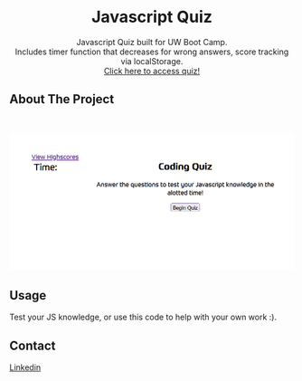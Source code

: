 <a name="readme-top"></a>

<br />

<h1 align="center">Javascript Quiz</h1>

  <p align="center">
    Javascript Quiz built for UW Boot Camp.
    <br />
    Includes timer function that decreases for wrong answers, score tracking via localStorage.
    <br />
    <a href="https://shiver750.github.io/Coding-Quiz/">Click here to access quiz!</a>
  </p>
</div>

<!-- ABOUT THE PROJECT -->
## About The Project
</br>

![Product Name Screen Shot](./assets/Animation.gif)

<!-- USAGE EXAMPLES -->
## Usage

Test your JS knowledge, or use this code to help with your own work :).

<!-- CONTACT -->
## Contact
<a href="https://www.linkedin.com/in/matt-szmytkowski-5418071a6/">Linkedin</a>
